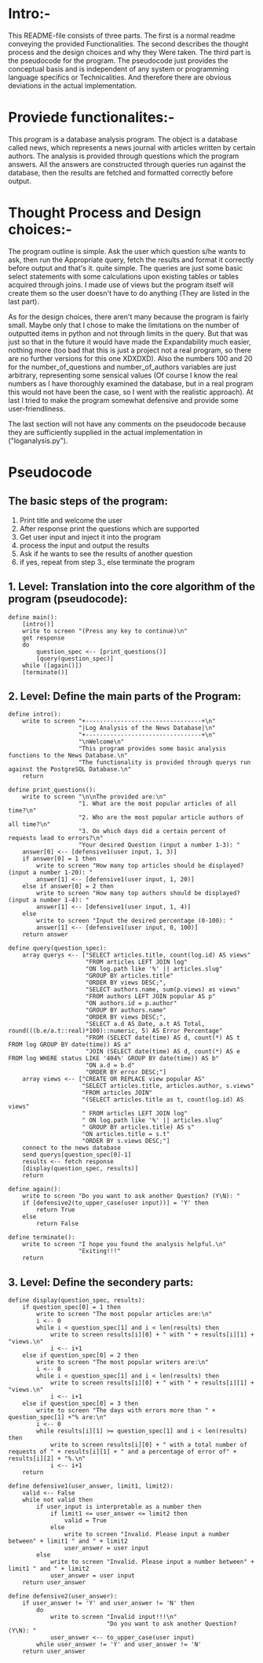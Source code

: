 # Intro:-

This README-file consists of three parts. The first is a normal readme conveying the provided
Functionalities. The second describes the thought process and the design choices and why they
Were taken. The third part is the pseudocode for the program. The pseudocode just provides
the conceptual basis and is independent of any system or programming language specifics or
Technicalities. And therefore there are obvious deviations in the actual implementation.


# Proviede functionalites:-

This program is a database analysis program. The object is a database called news, which
represents a news journal with articles written by certain authors. The analysis is provided
through questions which the program answers. All the answers are constructed through queries
run against the database, then the results are fetched and formatted correctly before output.


# Thought Process and Design choices:-

The program outline is simple. Ask the user which question s/he wants to ask, then run the
Appropriate query, fetch the results and format it correctly before output and that's it. quite
simple. The queries are just some basic select statements with some calculations upon existing
tables or tables acquired through joins. I made use of views but the program itself will create
them so the user doesn't have to do anything (They are listed in the last part).

As for the design choices, there aren't many because the program is fairly small. Maybe only
that I chose to make the limitations on the number of outputted items in python and not through
limits in the query. But that was just so that in the future it would have made the
Expandability much easier, nothing more (too bad that this is just a project not a real program,
so there are no further versions for this one XDXDXD). Also the numbers 100 and 20 for the
number_of_questions and number_of_authors variables are just arbitrary, representing some
sensical values (Of course I know the real numbers as I have thoroughly examined the database,
but in a real program this would not have been the case, so I went with the realistic approach).
At last I tried to make the program somewhat defensive and provide some user-friendliness.

The last section will not have any comments on the pseudocode because they are sufficiently
supplied in the actual implementation in ("loganalysis.py").


# Pseudocode

## The basic steps of the program:

1. Print title and welcome the user
2. After response print the questions which are supported
3. Get user input and inject it into the program
4. process the input and output the results
5. Ask if he wants to see the results of another question
6. if yes, repeat from step 3., else terminate the program

## 1. Level: Translation into the core algorithm of the program (pseudocode):

```
define main():
    [intro()]
    write to screen "(Press any key to continue)\n"
    get response
    do
        question_spec <-- [print_questions()]
        [query(question_spec)]
    while ([again()])
    [terminate()]
```

## 2. Level: Define the main parts of the Program:

```
define intro():
    write to screen "+---------------------------------+\n"
                    "|Log Analysis of the News Database|\n"
                    "+---------------------------------+\n"
                    "\nWelcome\n"
                    "This program provides some basic analysis functions to the News Database.\n"
                    "The functionality is provided through querys run against the PostgreSQL Database.\n"
    return
```

```
define print_questions():
    write to screen "\n\nThe provided are:\n"
                    "1. What are the most popular articles of all time?\n"
                    "2. Who are the most popular article authors of all time?\n"
                    "3. On which days did a certain percent of requests lead to errors?\n"
                    "Your desired Question (input a number 1-3): "
    answer[0] <-- [defensive1(user input, 1, 3)]
    if answer[0] = 1 then
        write to screen "How many top articles should be displayed? (input a number 1-20): "
        answer[1] <-- [defensive1(user input, 1, 20)]
    else if answer[0] = 2 then
        write to screen "How many top authors should be displayed? (input a number 1-4): "
        answer[1] <-- [defensive1(user input, 1, 4)]
    else
        write to screen "Input the desired percentage (0-100): "
        answer[1] <-- [defensive1(user input, 0, 100)]
    return answer
```

```
define query(question_spec):
    array querys <-- ["SELECT articles.title, count(log.id) AS views"
                      "FROM articles LEFT JOIN log" 
                      "ON log.path like '%' || articles.slug" 
                      "GROUP BY articles.title" 
                      "ORDER BY views DESC;",
                      "SELECT authors.name, sum(p.views) as views"
                      "FROM authors LEFT JOIN popular AS p"
                      "ON authors.id = p.author" 
                      "GROUP BY authors.name"
                      "ORDER BY views DESC;",
                      "SELECT a.d AS Date, a.t AS Total, round(((b.e/a.t::real)*100)::numeric, 5) AS Error Percentage" 
                      "FROM (SELECT date(time) AS d, count(*) AS t FROM log GROUP BY date(time)) AS a" 
                      "JOIN (SELECT date(time) AS d, count(*) AS e FROM log WHERE status LIKE '404%' GROUP BY date(time)) AS b" 
                      "ON a.d = b.d" 
                      "ORDER BY error DESC;"]
    array views <-- ["CREATE OR REPLACE view popular AS" 
                     "SELECT articles.title, articles.author, s.views" 
                     "FROM articles JOIN" 
                     "(SELECT articles.title as t, count(log.id) AS views"
                     " FROM articles LEFT JOIN log" 
                     " ON log.path like '%' || articles.slug" 
                     " GROUP BY articles.title) AS s"
                     "ON articles.title = s.t"
                     "ORDER BY s.views DESC;"]
    connect to the news database
    send querys[question_spec[0]-1]
    results <-- fetch response
    [display(question_spec, results)]
    return
```

```
define again():
    write to screen "Do you want to ask another Question? (Y\N): "
    if [defensive2(to_upper_case(user input))] = 'Y' then
        return True
    else
        return False
```

```
define terminate():
    write to screen "I hope you found the analysis helpful.\n"
                    "Exiting!!!"
    return
```

## 3. Level: Define the secondery parts:

```
define display(question_spec, results):
    if question_spec[0] = 1 then
        write to screen "The most popular articles are:\n"
        i <-- 0
        while i < question_spec[1] and i < len(results) then
            write to screen results[i][0] + " with " + results[i][1] + "views.\n"
            i <-- i+1
    else if question_spec[0] = 2 then
        write to screen "The most popular writers are:\n"
        i <-- 0
        while i < question_spec[1] and i < len(results) then
            write to screen results[i][0] + " with " + results[i][1] + "views.\n"
            i <-- i+1
    else if question_spec[0] = 3 then
        write to screen "The days with errors more than " + question_spec[1] +"% are:\n"
        i <-- 0
        while results[i][1] >= question_spec[1] and i < len(results) then
            write to screen results[i][0] + " with a total number of requests of " + results[i][1] + " and a percentage of error of" + results[i][2] + "%.\n"
            i <-- i+1
    return
```

```
define defensive1(user_answer, limit1, limit2):
    valid <-- False
    while not valid then
        if user_input is interpretable as a number then
            if limit1 <= user_answer <= limit2 then
                valid = True
            else
                write to screen "Invalid. Please input a number between" + limit1 " and " + limit2
                user_answer = user input
        else
            write to screen "Invalid. Please input a number between" + limit1 " and " + limit2
            user_answer = user input
    return user_answer
```

```
define defensive2(user_answer):
    if user_answer != 'Y' and user_answer != 'N' then
        do
            write to screen "Invalid input!!!\n"
                            "Do you want to ask another Question? (Y\N): "
            user_answer <-- to_upper_case(user input)
        while user_answer != 'Y' and user_answer != 'N'
    return user_answer
```